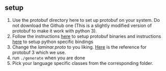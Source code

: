 ## setup
1.  Use the protobuf directory here to set up protobuf on your system.
Do not download the Github one (This is a slightly modified version of protobuf to make it work with python 3). 
2. Follow the instructions [here](https://github.com/google/protobuf/) to setup protobuf binaries and instructions [here](https://github.com/google/protobuf/tree/master/python) to setup python specific bindings
3. Change the _laminar.proto_ to you liking. [Here](https://developers.google.com/protocol-buffers/docs/proto3) is the reference for protobuf 3 which we use.
4. run ``./generate`` when you are done
5. Pick your language specific classes from the corresponding folder. 
